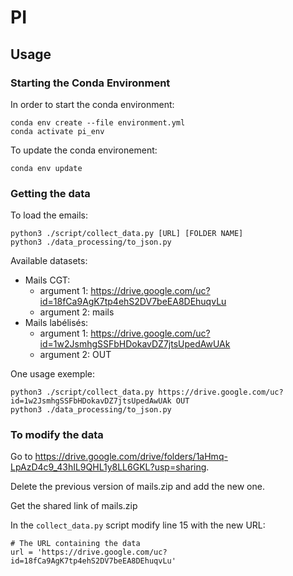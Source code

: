 # PI

## Usage

### Starting the Conda Environment

In order to start the conda environment: 

```
conda env create --file environment.yml
conda activate pi_env
```

To update the conda environement:

```
conda env update
```

### Getting the data

To load the emails:

```{python}
python3 ./script/collect_data.py [URL] [FOLDER NAME]
python3 ./data_processing/to_json.py
```

Available datasets:

- Mails CGT: 
	- argument 1: https://drive.google.com/uc?id=18fCa9AgK7tp4ehS2DV7beEA8DEhuqvLu
	- argument 2: mails
- Mails labélisés: 
	- argument 1: https://drive.google.com/uc?id=1w2JsmhgSSFbHDokavDZ7jtsUpedAwUAk
	- argument 2: OUT

One usage exemple:

```{python}
python3 ./script/collect_data.py https://drive.google.com/uc?id=1w2JsmhgSSFbHDokavDZ7jtsUpedAwUAk OUT
python3 ./data_processing/to_json.py
```


### To modify the data

Go to https://drive.google.com/drive/folders/1aHmq-LpAzD4c9_43hIL9QHL1y8LL6GKL?usp=sharing.

Delete the previous version of mails.zip and add the new one.

Get the shared link of mails.zip

In the ```collect_data.py``` script modify line 15 with the new URL:

```{python}
# The URL containing the data
url = 'https://drive.google.com/uc?id=18fCa9AgK7tp4ehS2DV7beEA8DEhuqvLu'
```
